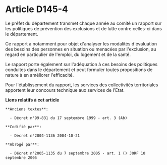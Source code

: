 # Article D145-4

Le préfet du département transmet chaque année au comité un rapport sur les politiques de prévention des exclusions et de
lutte contre celles-ci dans le département.

Ce rapport a notamment pour objet d'analyser les modalités d'évaluation des besoins des personnes en situation ou menacées
par l'exclusion, au regard en particulier de l'emploi, du logement et de la santé.

Le rapport porte également sur l'adéquation à ces besoins des politiques conduites dans le département et peut formuler
toutes propositions de nature à en améliorer l'efficacité.

Pour l'établissement du rapport, les services des collectivités territoriales apportent leur concours technique aux services
de l'Etat.

**Liens relatifs à cet article**

	**Anciens textes**:

	  - Décret n°99-831 du 17 septembre 1999 - art. 3 (Ab)

	**Codifié par**:

	  - Décret n°2004-1136 2004-10-21

	**Abrogé par**:

	  - Décret n°2005-1135 du 7 septembre 2005 - art. 1 () JORF 10 septembre 2005
